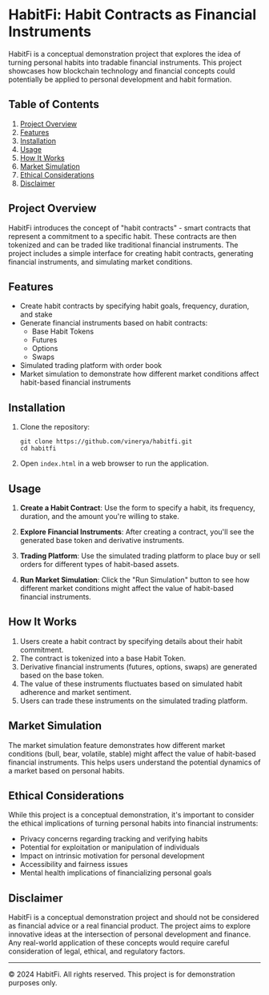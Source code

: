 # HabitFi: Habit Contracts as Financial Instruments

HabitFi is a conceptual demonstration project that explores the idea of turning personal habits into tradable financial instruments. This project showcases how blockchain technology and financial concepts could potentially be applied to personal development and habit formation.

## Table of Contents

1. [Project Overview](#project-overview)
2. [Features](#features)
3. [Installation](#installation)
4. [Usage](#usage)
5. [How It Works](#how-it-works)
6. [Market Simulation](#market-simulation)
7. [Ethical Considerations](#ethical-considerations)
8. [Disclaimer](#disclaimer)

## Project Overview

HabitFi introduces the concept of "habit contracts" - smart contracts that represent a commitment to a specific habit. These contracts are then tokenized and can be traded like traditional financial instruments. The project includes a simple interface for creating habit contracts, generating financial instruments, and simulating market conditions.

## Features

- Create habit contracts by specifying habit goals, frequency, duration, and stake
- Generate financial instruments based on habit contracts:
  - Base Habit Tokens
  - Futures
  - Options
  - Swaps
- Simulated trading platform with order book
- Market simulation to demonstrate how different market conditions affect habit-based financial instruments

## Installation

1. Clone the repository:
   ```
   git clone https://github.com/vinerya/habitfi.git
   cd habitfi
   ```

2. Open `index.html` in a web browser to run the application.

## Usage

1. **Create a Habit Contract**: Use the form to specify a habit, its frequency, duration, and the amount you're willing to stake.

2. **Explore Financial Instruments**: After creating a contract, you'll see the generated base token and derivative instruments.

3. **Trading Platform**: Use the simulated trading platform to place buy or sell orders for different types of habit-based assets.

4. **Run Market Simulation**: Click the "Run Simulation" button to see how different market conditions might affect the value of habit-based financial instruments.

## How It Works

1. Users create a habit contract by specifying details about their habit commitment.
2. The contract is tokenized into a base Habit Token.
3. Derivative financial instruments (futures, options, swaps) are generated based on the base token.
4. The value of these instruments fluctuates based on simulated habit adherence and market sentiment.
5. Users can trade these instruments on the simulated trading platform.

## Market Simulation

The market simulation feature demonstrates how different market conditions (bull, bear, volatile, stable) might affect the value of habit-based financial instruments. This helps users understand the potential dynamics of a market based on personal habits.

## Ethical Considerations

While this project is a conceptual demonstration, it's important to consider the ethical implications of turning personal habits into financial instruments:

- Privacy concerns regarding tracking and verifying habits
- Potential for exploitation or manipulation of individuals
- Impact on intrinsic motivation for personal development
- Accessibility and fairness issues
- Mental health implications of financializing personal goals

## Disclaimer

HabitFi is a conceptual demonstration project and should not be considered as financial advice or a real financial product. The project aims to explore innovative ideas at the intersection of personal development and finance. Any real-world application of these concepts would require careful consideration of legal, ethical, and regulatory factors.

---

© 2024 HabitFi. All rights reserved. This project is for demonstration purposes only.